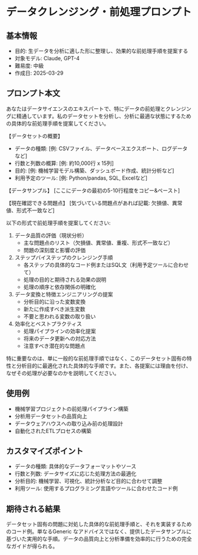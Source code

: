 # データクレンジング・前処理プロンプト

## 基本情報
- 目的: 生データを分析に適した形に整理し、効果的な前処理手順を提案する
- 対象モデル: Claude, GPT-4
- 難易度: 中級
- 作成日: 2025-03-29

## プロンプト本文
あなたはデータサイエンスのエキスパートで、特にデータの前処理とクレンジングに精通しています。私のデータセットを分析し、分析に最適な状態にするための具体的な前処理手順を提案してください。

【データセットの概要】
- データの種類: [例: CSVファイル、データベースエクスポート、ログデータなど]
- 行数と列数の概算: [例: 約10,000行 x 15列]
- 目的: [例: 機械学習モデル構築、ダッシュボード作成、統計分析など]
- 利用予定のツール: [例: Python/pandas, SQL, Excelなど]

【データサンプル】
[ここにデータの最初の5-10行程度をコピー&ペースト]

【現在確認できる問題点】
[気づいている問題点があれば記載: 欠損値、異常値、形式不一致など]

以下の形式で前処理手順を提案してください:

1. データ品質の評価（現状分析）
    - 主な問題点のリスト（欠損値、異常値、重複、形式不一致など）
    - 問題の深刻度と影響の評価
2. ステップバイステップのクレンジング手順
    - 各ステップの具体的なコード例またはSQL文（利用予定ツールに合わせて）
    - 処理の目的と期待される効果の説明
    - 処理の順序と依存関係の明確化
3. データ変換と特徴エンジニアリングの提案
    - 分析目的に沿った変数変換
    - 新たに作成すべき派生変数
    - 不要と思われる変数の取り扱い
4. 効率化とベストプラクティス
    - 処理パイプラインの効率化提案
    - 将来のデータ更新への対応方法
    - 注意すべき潜在的な問題点

特に重要なのは、単に一般的な前処理手順ではなく、このデータセット固有の特性と分析目的に最適化された具体的な手順です。また、各提案には理由を付け、なぜその処理が必要なのかを説明してください。

## 使用例
- 機械学習プロジェクトの前処理パイプライン構築
- 分析用データセットの品質向上
- データウェアハウスへの取り込み前の処理設計
- 自動化されたETLプロセスの構築

## カスタマイズポイント
- データの種類: 具体的なデータフォーマットやソース
- 行数と列数: データサイズに応じた処理方法の最適化
- 分析目的: 機械学習、可視化、統計分析など目的に合わせて調整
- 利用ツール: 使用するプログラミング言語やツールに合わせたコード例

## 期待される結果
データセット固有の問題に対処した具体的な前処理手順と、それを実装するためのコード例。単なるGeneric なアドバイスではなく、提供したデータサンプルに基づいた実用的な手順。データの品質向上と分析準備を効率的に行うための完全なガイドが得られる。
